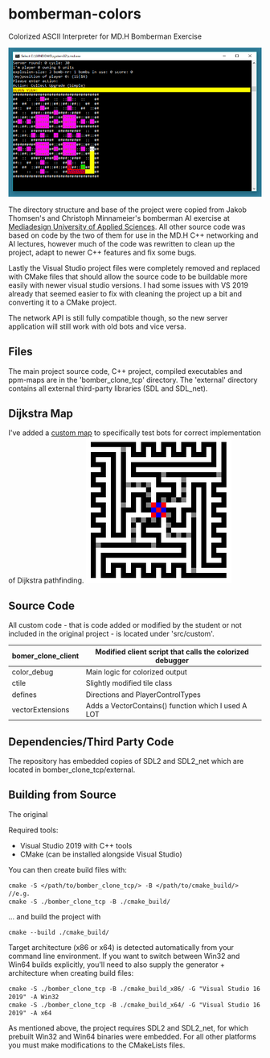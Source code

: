 # bomberman-colors
Colorized ASCII Interpreter for MD.H Bomberman Exercise

![](screenshot.png)

The directory structure and base of the project were copied from Jakob Thomsen's and Christoph Minnameier's
bomberman AI exercise at [Mediadesign University of Applied Sciences](http://www.mediadesign.de/).
All other source code was based on code by the two of them for use in the MD.H C++ networking and AI lectures,
however much of the code was rewritten to clean up the project, adapt to newer C++ features and fix some bugs.

Lastly the Visual Studio project files were completely removed and replaced with CMake files that should allow
the source code to be buildable more easily with newer visual studio versions. I had some issues with VS 2019
already that seemed easier to fix with cleaning the project up a bit and converting it to a CMake project.

The network API is still fully compatible though, so the new server application will still work with old bots and vice versa.

## Files

The main project source code, C++ project, compiled executables and ppm-maps are in the 'bomber_clone_tcp' directory.
The 'external' directory contains all external third-party libraries (SDL and SDL_net).

## Dijkstra Map
I've added a [custom map](bomber_clone_tcp/dat/dijkstra.ppm) to specifically test bots for correct
implementation of Dijkstra pathfinding.
![](bomber_clone_tcp/dat/dijkstra.png)

## Source Code
All custom code - that is code added or modified by the student or not included in the original
project - is located under 'src/custom'.

| bomer_clone_client | Modified client script that calls the colorized debugger |
|--------------------|----------------------------------------------------------|
| color_debug        | Main logic for colorized output                          |
| ctile              | Slightly modified tile class                             |
| defines            | Directions and PlayerControlTypes                        |
| vectorExtensions   | Adds a VectorContains() function which I used A LOT      |

## Dependencies/Third Party Code
The repository has embedded copies of SDL2 and SDL2_net which are located in bomber_clone_tcp/external.

## Building from Source
The original 

Required tools:
* Visual Studio 2019 with C++ tools
* CMake (can be installed alongside Visual Studio)

You can then create build files with:
```
cmake -S </path/to/bomber_clone_tcp/> -B </path/to/cmake_build/>
//e.g.
cmake -S ./bomber_clone_tcp -B ./cmake_build/
```
... and build the project with
```
cmake --build ./cmake_build/
```
Target architecture (x86 or x64) is detected automatically from your command line environment.
If you want to switch between Win32 and Win64 builds explicitly, you'll need to also supply the generator + architecture when creating build files:
```
cmake -S ./bomber_clone_tcp -B ./cmake_build_x86/ -G "Visual Studio 16 2019" -A Win32
cmake -S ./bomber_clone_tcp -B ./cmake_build_x64/ -G "Visual Studio 16 2019" -A x64
```

As mentioned above, the project requires SDL2 and SDL2_net, for which prebuilt Win32 and Win64 binaries were embedded.
For all other platforms you must make modifications to the CMakeLists files.
